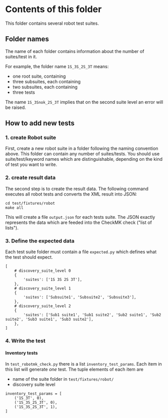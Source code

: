 # Contents of this folder

This folder contains several robot test suites. 

## Folder names

The name of each folder contains information about the number of suites/test in it. 

For example, the folder name `1S_3S_2S_3T` means: 

* one root suite, containing
* three subsuites, each containing
* two subsuites, each containing
* three tests

The name `1S_3Snok_2S_3T` implies that on the second suite level an error will be raised.

## How to add new tests

### 1. create Robot suite
First, create a new robot suite in a folder following the naming convention above. This folder can contain any number of suites/tests. 
You should use suite/test/keyword names which are distinguishable, depending on the kind of test you want to write.

### 2. create result data
The second step is to create the result data. The following command executes all robot tests and
converts the XML result into JSON:  

    cd test/fixtures/robot
    make all

This will create a file `output.json` for each tests suite. The JSON exactly represents the data which are feeded into the CheckMK check ("list of lists").

### 3. Define the expected data
Each test suite folder must contain a file `expected.py` which defines what the test should expect.

```
[
    # discovery_suite_level 0
    {
        'suites': ['1S 3S 2S 3T'],
    },
    # discovery_suite_level 1
    {
        'suites': ['Subsuite1', 'Subsuite2', 'Subsuite3'],
    },
    # discovery_suite_level 2
    {
        'suites': ['Sub1 suite1', 'Sub1 suite2', 'Sub2 suite1', 'Sub2 suite2', 'Sub3 suite1', 'Sub3 suite2'],
    },
]
```

### 4. Write the test
#### Inventory tests

In `test_robotmk_check.py` there is a list `inventory_test_params`. Each item in this list will generate _one_ test.
The tuple elements of each item are

* name of the suite folder in `test/fixtures/robot/`
* discovery suite level

```
inventory_test_params = [
    ('1S_3T', 0),
    ('1S_3S_2S_3T', 0),
    ('1S_3S_2S_3T', 1),
]
```


